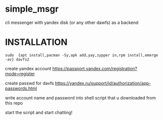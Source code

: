 # simple_msgr
cli messenger with yandex disk (or any other dawfs) as a backend

# INSTALLATION

`sudo  {apt install,pacman -Sy,apk add,yay,zypper in,rpm install,emerge -av} davfs2`

create yandex account https://passport.yandex.com/registration?mode=register

create passwd for davfs https://yandex.ru/support/id/authorization/app-passwords.html

write account name and password into shell script that u downloaded from this repo

start the script and start chatting!
